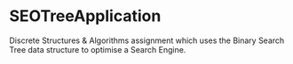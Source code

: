 # SEOTreeApplication
Discrete Structures &amp; Algorithms assignment which uses the Binary Search Tree data structure to optimise a Search Engine. 
